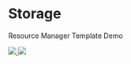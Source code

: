 # Storage
Resource Manager Template Demo

<a href="https://portal.azure.com/#create/Microsoft.Template/uri/https://raw.githubusercontent.com/darrenomalley/storage/master/azuredeploy.json" target="_blank">
    <img src="http://azuredeploy.net/deploybutton.png"/>
</a>
<a href="http://armviz.io/#/?load=https://raw.githubusercontent.com/darrenomalley/storage/master/azuredeploy.json" target="_blank">
    <img src="http://armviz.io/visualizebutton.png"/>
</a>

